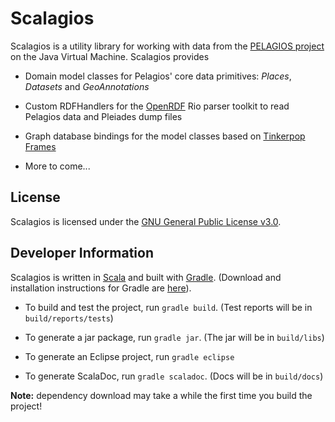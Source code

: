 # Scalagios

Scalagios is a utility library for working with data from the [PELAGIOS project](http://pelagios-project.blogspot.com) on the Java Virtual Machine. Scalagios provides

* Domain model classes for Pelagios' core data primitives: _Places_, _Datasets_ and _GeoAnnotations_

* Custom RDFHandlers for the [OpenRDF](http://www.openrdf.org/) Rio parser toolkit to read Pelagios
  data and Pleiades dump files

* Graph database bindings for the model classes based on [Tinkerpop](http://tinkerpop.com/) 
  [Frames](https://github.com/tinkerpop/frames/wiki)

* More to come...
  

## License

Scalagios is licensed under the [GNU General Public License v3.0](http://www.gnu.org/licenses/gpl.html).

## Developer Information

Scalagios is written in [Scala](http://www.scala-lang.org) and built with [Gradle](http://www.gradle.org).
(Download and installation instructions for Gradle are [here](http://www.gradle.org/installation.html)). 

* To build and test the project, run `gradle build`. (Test reports will be in `build/reports/tests`)

* To generate a jar package, run `gradle jar`. (The jar will be in `build/libs`)

* To generate an Eclipse project, run `gradle eclipse`

* To generate ScalaDoc, run `gradle scaladoc`.  (Docs will be in `build/docs`)

__Note:__ dependency download may take a while the first time you build the project!